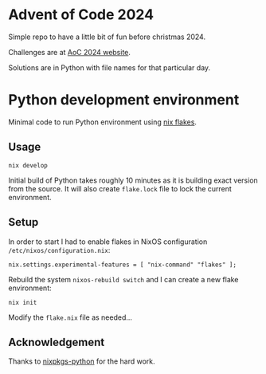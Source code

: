 # Advent of Code 2024

Simple repo to have a little bit of fun before christmas 2024.

Challenges are at [AoC 2024 website](https://adventofcode.com/2024).

Solutions are in Python with file names for that particular day.

# Python development environment

Minimal code to run Python environment using [nix flakes](https://nix.dev/concepts/flakes.html).

## Usage

```
nix develop
```

Initial build of Python takes roughly 10 minutes as it is building exact version from the source. It will also create `flake.lock` file to lock the current environment.

## Setup

In order to start I had to enable flakes in NixOS configuration `/etc/nixos/configuration.nix`:

```
nix.settings.experimental-features = [ "nix-command" "flakes" ];
```

Rebuild the system `nixos-rebuild switch` and I can create a new flake environment:

```
nix init
```

Modify the `flake.nix` file as needed...

## Acknowledgement

Thanks to [nixpkgs-python](https://github.com/cachix/nixpkgs-python) for the hard work.
